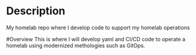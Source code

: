 # Description
My homelab repo where I develop code to support my homelab operations

#Overview
This is where I will develop yaml and CI/CD code to operate a homelab using modernized methologies such as GitOps.

